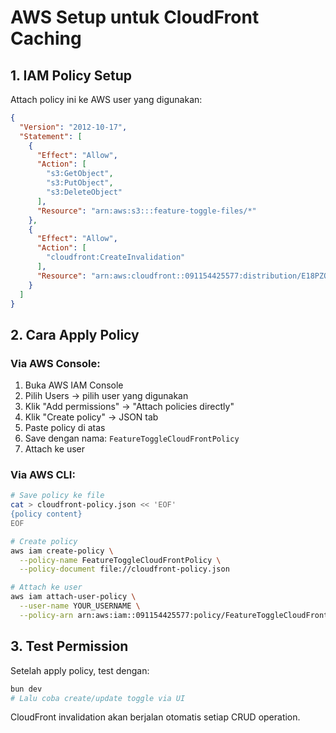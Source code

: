 # AWS Setup untuk CloudFront Caching

## 1. IAM Policy Setup

Attach policy ini ke AWS user yang digunakan:

```json
{
  "Version": "2012-10-17",
  "Statement": [
    {
      "Effect": "Allow",
      "Action": [
        "s3:GetObject",
        "s3:PutObject",
        "s3:DeleteObject"
      ],
      "Resource": "arn:aws:s3:::feature-toggle-files/*"
    },
    {
      "Effect": "Allow",
      "Action": [
        "cloudfront:CreateInvalidation"
      ],
      "Resource": "arn:aws:cloudfront::091154425577:distribution/E18PZOVM8J99OL"
    }
  ]
}
```

## 2. Cara Apply Policy

### Via AWS Console:
1. Buka AWS IAM Console
2. Pilih Users → pilih user yang digunakan
3. Klik "Add permissions" → "Attach policies directly"
4. Klik "Create policy" → JSON tab
5. Paste policy di atas
6. Save dengan nama: `FeatureToggleCloudFrontPolicy`
7. Attach ke user

### Via AWS CLI:
```bash
# Save policy ke file
cat > cloudfront-policy.json << 'EOF'
{policy content}
EOF

# Create policy
aws iam create-policy \
  --policy-name FeatureToggleCloudFrontPolicy \
  --policy-document file://cloudfront-policy.json

# Attach ke user
aws iam attach-user-policy \
  --user-name YOUR_USERNAME \
  --policy-arn arn:aws:iam::091154425577:policy/FeatureToggleCloudFrontPolicy
```

## 3. Test Permission

Setelah apply policy, test dengan:
```bash
bun dev
# Lalu coba create/update toggle via UI
```

CloudFront invalidation akan berjalan otomatis setiap CRUD operation.